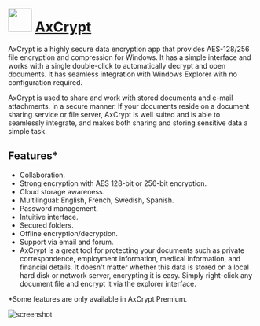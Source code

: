# <img src="https://cdn.rawgit.com/JourneyOver/chocolatey-packages/cb45c3b13afef4d9f6d7de610a7bf8c30d1c8ff8/icons/axcrypt.png" width="48" height="48"/> [AxCrypt](https://chocolatey.org/packages/axcrypt)

AxCrypt is a highly secure data encryption app that provides AES-128/256 file encryption and compression for Windows. It has a simple interface and works with a single double-click to automatically decrypt and open documents. It has seamless integration with Windows Explorer with no configuration required.

AxCrypt is used to share and work with stored documents and e-mail attachments, in a secure manner. If your documents reside on a document sharing service or file server, AxCrypt is well suited and is able to seamlessly integrate, and makes both sharing and storing sensitive data a simple task.

## Features*
* Collaboration.
* Strong encryption with AES 128-bit or 256-bit encryption.
* Cloud storage awareness.
* Multilingual: English, French, Swedish, Spanish.
* Password management.
* Intuitive interface.
* Secured folders.
* Offline encryption/decryption.
* Support via email and forum.
* AxCrypt is a great tool for protecting your documents such as private correspondence, employment information, medical information, and financial details. It doesn't matter whether this data is stored on a local hard disk or network server, encrypting it is easy. Simply right-click any document file and encrypt it via the explorer interface.

*Some features are only available in AxCrypt Premium.

![screenshot](https://raw.githubusercontent.com/JourneyOver/chocolatey-packages/master/readme_imgs/axcrypt.png)